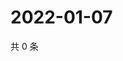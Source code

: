 # 2022-01-07

共 0 条

<!-- BEGIN WEIBO -->
<!-- 最后更新时间 Fri Jan 07 2022 01:24:32 GMT+0800 (China Standard Time) -->

<!-- END WEIBO -->
